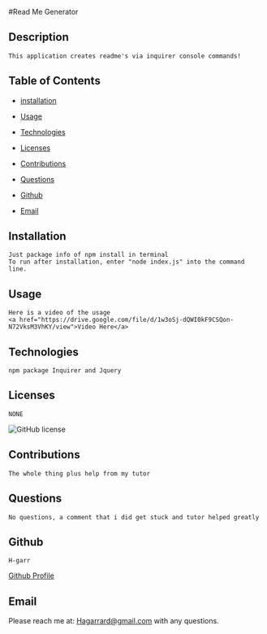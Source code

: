 #Read Me Generator
    
  
    
## Description
    

    This application creates readme's via inquirer console commands!
    

    
## Table of Contents
    
* [installation](#installation)  
    
* [Usage](#Usage)
 
* [Technologies](#technologies) 

* [Licenses](#Licenses)  
    
* [Contributions](#Contributions)  
    
* [Questions](#Questions)  
    
* [Github](#Github)
    
* [Email](#Email)
    

    
## Installation
    

    Just package info of npm install in terminal
    To run after installation, enter "node index.js" into the command line.
    

    
## Usage
    

    Here is a video of the usage 
    <a href="https://drive.google.com/file/d/1w3oSj-dQWI0kF9CSQon-N72VksM3VhKY/view">Video Here</a>
    
## Technologies

    npm package Inquirer and Jquery
    
## Licenses
    

    NONE
    
![GitHub license](https://img.shields.io/badge/license-NONE-blue.svg)
    

    
## Contributions
    

    The whole thing plus help from my tutor
    

    
## Questions
    

    No questions, a comment that i did get stuck and tutor helped greatly
    

    
## Github 
    

    H-garr
    
[Github Profile](https://github.com/H-garr)
    

    
## Email 
    
Please reach me at: Hagarrard@gmail.com with any questions.

    

